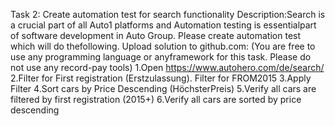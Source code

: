 Task 2: Create automation test for search functionality
Description:​Search is a crucial part of all Auto1 platforms and Automation testing is essentialpart of software development in Auto Group.​​
Please create automation test which will do thefollowing.
Upload solution to github.com: (You are free to use any programming language or anyframework for this task. Please do not use any record-pay tools)
1.Open ​https://www.autohero.com/de/search/
2.Filter for First registration (​Erstzulassung​). Filter for ​FROM​​2015
3.Apply Filter
4.Sort cars by Price Descending (​HöchsterPreis​)
5.Verify all cars are filtered by first registration (​2015+​)
6.Verify all cars are sorted by price descending